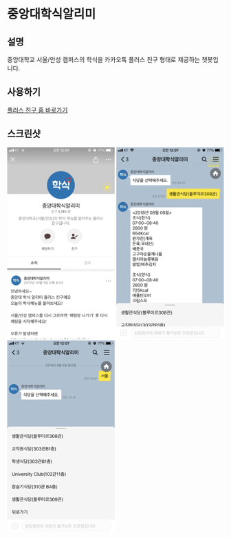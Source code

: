 # 중앙대학식알리미

## 설명
중앙대학교 서울/안성 캠퍼스의 학식을 카카오톡 플러스 친구 형태로 제공하는 챗봇입니다.

## 사용하기
[플러스 친구 홈 바로가기](http://pf.kakao.com/_rgxnixl)

## 스크린샷

<img src="https://raw.githubusercontent.com/MyungSeKyo/cau_chatbot/master/screenshots/1.png" width="250"> <img src="https://raw.githubusercontent.com/MyungSeKyo/cau_chatbot/master/screenshots/2.png" width="250"> <img src="https://raw.githubusercontent.com/MyungSeKyo/cau_chatbot/master/screenshots/3.png" width="250">
